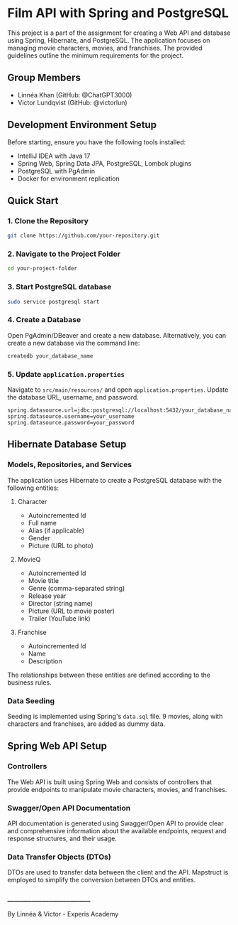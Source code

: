 # Film API with Spring and PostgreSQL

This project is a part of the assignment for creating a Web API and database using Spring, Hibernate, and PostgreSQL. The application focuses on managing movie characters, movies, and franchises. The provided guidelines outline the minimum requirements for the project.

## Group Members
- Linnéa Khan (GitHub: @ChatGPT3000)
- Victor Lundqvist (GitHub: @victorlun)

## Development Environment Setup

Before starting, ensure you have the following tools installed:

- IntelliJ IDEA with Java 17
- Spring Web, Spring Data JPA, PostgreSQL, Lombok plugins
- PostgreSQL with PgAdmin
- Docker for environment replication

## Quick Start
### 1. Clone the Repository
```bash
git clone https://github.com/your-repository.git
```
### 2.  Navigate to the Project Folder
```bash
cd your-project-folder
```
### 3. Start PostgreSQL database
```bash
sudo service postgresql start
```
### 4. Create a Database
Open PgAdmin/DBeaver and create a new database. Alternatively, you can create a new database via the command line:
```bash
createdb your_database_name
```
### 5. Update `application.properties`
Navigate to `src/main/resources/` and open `application.properties`. Update the database URL, username, and password.

```properties
spring.datasource.url=jdbc:postgresql://localhost:5432/your_database_name
spring.datasource.username=your_username
spring.datasource.password=your_password
```

## Hibernate Database Setup

### Models, Repositories, and Services
The application uses Hibernate to create a PostgreSQL database with the following entities:

1. Character
    - Autoincremented Id
    - Full name
    - Alias (if applicable)
    - Gender
    - Picture (URL to photo)

2. MovieQ
    - Autoincremented Id
    - Movie title
    - Genre (comma-separated string)
    - Release year
    - Director (string name)
    - Picture (URL to movie poster)
    - Trailer (YouTube link)

3. Franchise
    - Autoincremented Id
    - Name
    - Description

The relationships between these entities are defined according to the business rules.

### Data Seeding
Seeding is implemented using Spring's `data.sql` file. 9 movies, along with characters and franchises, are added as dummy data.

## Spring Web API Setup

### Controllers
The Web API is built using Spring Web and consists of controllers that provide endpoints to manipulate movie characters, movies, and franchises.

### Swagger/Open API Documentation
API documentation is generated using Swagger/Open API to provide clear and comprehensive information about the available endpoints, request and response structures, and their usage.

### Data Transfer Objects (DTOs)
DTOs are used to transfer data between the client and the API. Mapstruct is employed to simplify the conversion between DTOs and entities.


### ________________________
By Linnéa & Victor - Experis Academy 
